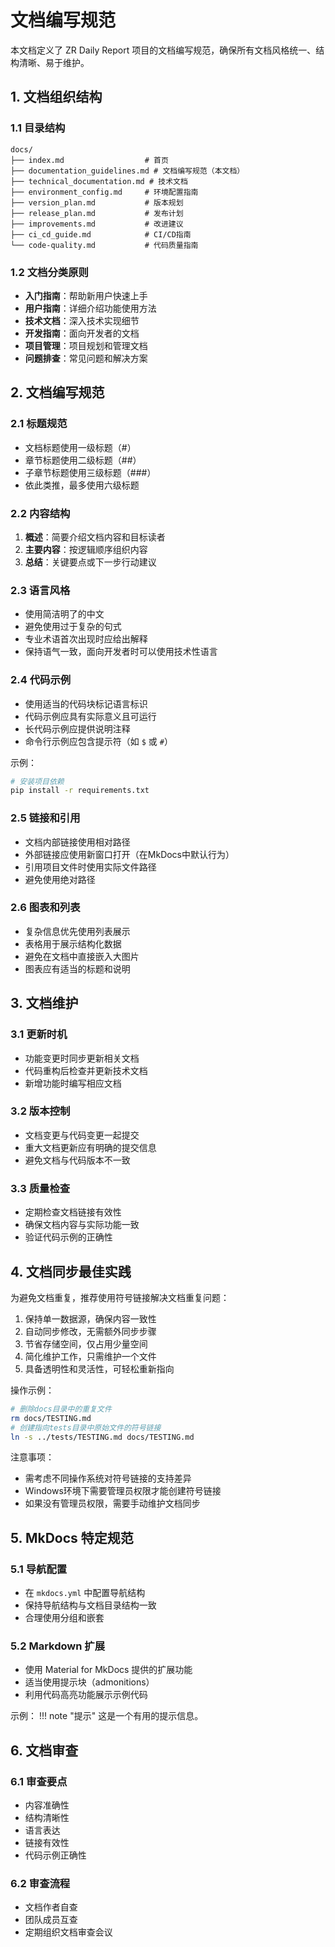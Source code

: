 # 文档编写规范

本文档定义了 ZR Daily Report 项目的文档编写规范，确保所有文档风格统一、结构清晰、易于维护。

## 1. 文档组织结构

### 1.1 目录结构
```
docs/
├── index.md                  # 首页
├── documentation_guidelines.md # 文档编写规范（本文档）
├── technical_documentation.md # 技术文档
├── environment_config.md     # 环境配置指南
├── version_plan.md           # 版本规划
├── release_plan.md           # 发布计划
├── improvements.md           # 改进建议
├── ci_cd_guide.md            # CI/CD指南
└── code-quality.md           # 代码质量指南
```

### 1.2 文档分类原则
- **入门指南**：帮助新用户快速上手
- **用户指南**：详细介绍功能使用方法
- **技术文档**：深入技术实现细节
- **开发指南**：面向开发者的文档
- **项目管理**：项目规划和管理文档
- **问题排查**：常见问题和解决方案

## 2. 文档编写规范

### 2.1 标题规范
- 文档标题使用一级标题（#）
- 章节标题使用二级标题（##）
- 子章节标题使用三级标题（###）
- 依此类推，最多使用六级标题

### 2.2 内容结构
1. **概述**：简要介绍文档内容和目标读者
2. **主要内容**：按逻辑顺序组织内容
3. **总结**：关键要点或下一步行动建议

### 2.3 语言风格
- 使用简洁明了的中文
- 避免使用过于复杂的句式
- 专业术语首次出现时应给出解释
- 保持语气一致，面向开发者时可以使用技术性语言

### 2.4 代码示例
- 使用适当的代码块标记语言标识
- 代码示例应具有实际意义且可运行
- 长代码示例应提供说明注释
- 命令行示例应包含提示符（如 `$` 或 `#`）

示例：
```bash
# 安装项目依赖
pip install -r requirements.txt
```

### 2.5 链接和引用
- 文档内部链接使用相对路径
- 外部链接应使用新窗口打开（在MkDocs中默认行为）
- 引用项目文件时使用实际文件路径
- 避免使用绝对路径

### 2.6 图表和列表
- 复杂信息优先使用列表展示
- 表格用于展示结构化数据
- 避免在文档中直接嵌入大图片
- 图表应有适当的标题和说明

## 3. 文档维护

### 3.1 更新时机
- 功能变更时同步更新相关文档
- 代码重构后检查并更新技术文档
- 新增功能时编写相应文档

### 3.2 版本控制
- 文档变更与代码变更一起提交
- 重大文档更新应有明确的提交信息
- 避免文档与代码版本不一致

### 3.3 质量检查
- 定期检查文档链接有效性
- 确保文档内容与实际功能一致
- 验证代码示例的正确性

## 4. 文档同步最佳实践

为避免文档重复，推荐使用符号链接解决文档重复问题：

1. 保持单一数据源，确保内容一致性
2. 自动同步修改，无需额外同步步骤
3. 节省存储空间，仅占用少量空间
4. 简化维护工作，只需维护一个文件
5. 具备透明性和灵活性，可轻松重新指向

操作示例：
```bash
# 删除docs目录中的重复文件
rm docs/TESTING.md
# 创建指向tests目录中原始文件的符号链接
ln -s ../tests/TESTING.md docs/TESTING.md
```

注意事项：
- 需考虑不同操作系统对符号链接的支持差异
- Windows环境下需要管理员权限才能创建符号链接
- 如果没有管理员权限，需要手动维护文档同步

## 5. MkDocs 特定规范

### 5.1 导航配置
- 在 `mkdocs.yml` 中配置导航结构
- 保持导航结构与文档目录结构一致
- 合理使用分组和嵌套

### 5.2 Markdown 扩展
- 使用 Material for MkDocs 提供的扩展功能
- 适当使用提示块（admonitions）
- 利用代码高亮功能展示示例代码

示例：
!!! note "提示"
    这是一个有用的提示信息。

## 6. 文档审查

### 6.1 审查要点
- 内容准确性
- 结构清晰性
- 语言表达
- 链接有效性
- 代码示例正确性

### 6.2 审查流程
- 文档作者自查
- 团队成员互查
- 定期组织文档审查会议